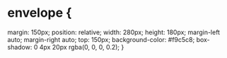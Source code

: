 # envelope {
margin: 150px;
position: relative;
width: 280px;
height: 180px;
margin-left auto;
margin-right auto;
top: 150px;
background-color: #f9c5c8;
box-shadow: 0 4px 20px rgba(0, 0, 0, 0.2);
}




<!---
Niahhmarish/Niahhmarish is a ✨ special ✨ repository because its `README.md` (this file) appears on your GitHub profile.
You can click the Preview link to take a look at your changes.
--->
